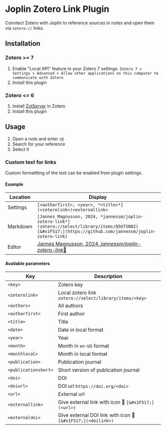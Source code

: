 # Joplin Zotero Link Plugin

Conntect Zotero with Joplin to reference sources in notes and open them via `zotero://` links.

## Installation

### Zotero >= 7

1. Enable "Local API" feature in your Zotero 7 settings: `Zotero 7 > Settings > Advanced > Allow other applications on this computer to communicate with Zotero`
2. Install this plugin

### Zotero <= 6

1. Install [ZotServer](https://github.com/MunGell/ZotServer) in Zotero
2. Install this plugin

## Usage

1. Open a note and enter `z@`
2. Search for your reference
3. Select it

### Custom text for links

Custom formattting of the text can be enabled from plugin settings.

#### Example

| Location   | Display |
|---|---|
| Settings | `[<authorfirst>, <year>, *<title>*](<zoterolink>)<externallink>`  |
| Markdown | `[Jannes Magnusson, 2024, *jannessm/joplin-zotero-link*](zotero://select/library/items/Q5U7SN82)[&#x1F517;](https://github.com/jannessm/joplin-zotero-link)`|
| Editor | [Jannes Magnusson, 2024, *jannessm/joplin-zotero-link*](zotero://select/library/items/Q5U7SN82)[&#x1F517;](https://github.com/jannessm/joplin-zotero-link) |

#### Available parameters
| Key        | Description          |
|----------------|----------------------|
| `<key>`        | Zotero key           |
| `<zoterolink>` | Local zotero link `zotero://select/library/items/<key>` |
| `<authors>`     |    All authors                  |
|  `<authorfirst>`               |        First author |
|   `<title>`   |   Title |
|  `<date>` | Date in local format         |
|   `<year>`   |  Year    |
|   `<month>`  | Month in `en-US` format |
|   `<monthlocal>`  | Month in local format |
|   `<publication>`  |   Publication journal   |
|   `<publicationshort>` |  Short version of publication journal  |
|  `<doi>`        |   DOI    |
|  `<doiurl>`  |    DOI url `https://doi.org/<doi>`   |
|  `<url>` | External url    |
|  `<externallink>`   |  Give external link with icon 🔗 `[&#x1F517;](<url>)` |
|  `<externaldoi>`   |  Give external DOI link with icon 🔗 `[&#x1F517;](<doilink>)` |